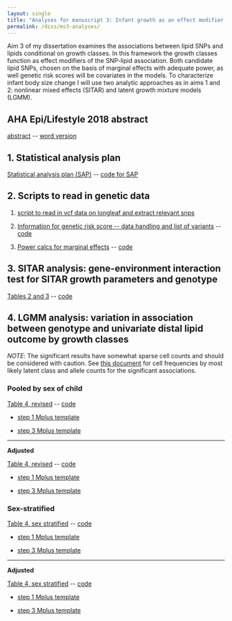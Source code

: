 ```yaml
---
layout: single
title: "Analyses for manuscript 3: Infant growth as an effect modifier of genetic-lipid associations: evidence from a Chilean infancy cohort"
permalink: /diss/ms3-analyses/
---
```


Aim 3 of my dissertation examines the associations between lipid SNPs and lipids conditional on growth classes. In this framework the growth classes function as effect modifiers of the SNP-lipid association. Both candidate lipid SNPs, chosen on the basis of marginal effects with adequate power, as well genetic risk scores will be covariates in the models. To characterize infant body size change I will use two analytic approaches as in aims 1 and 2: nonlinear mixed effects (SITAR) and latent growth mixture models (LGMM).


## AHA Epi/Lifestyle 2018 abstract

[abstract](../../unc-dissertation-markdown-p2/includes/scripts/paper3/aha2018/abstract-m3.html) -- [word version](../../unc-dissertation-markdown-p2/includes/scripts/paper3/aha2018/abstract-m3.docx)

<!--
## Overall summary

[Overall summary of results](../../unc-dissertation-markdown-p2/includes/scripts/paper3/overall-summary.html)
-->

## 1. Statistical analysis plan

[Statistical analysis plan (SAP)](../../unc-dissertation-markdown-p2/includes/scripts/paper3/sap3.html) -- [code for SAP](../../unc-dissertation-markdown-p2/includes/scripts/paper3/sap3.Rmd)

## 2. Scripts to read in genetic data

1. [script to read in vcf data on longleaf and extract relevant snps](../../unc-dissertation-markdown-p2/includes/scripts/paper3/longleaf/read-vcf-snps.R)

<!--2. [script to summarize snp data](../../unc-dissertation-markdown-p2/includes/scripts/paper3/longleaf/look-vcf-snps.Rmd)-->

2. [Information for genetic risk score -- data handling and list of variants](../../unc-dissertation-markdown-p2/includes/scripts/paper3/longleaf/snp-description.html) -- [code](../../unc-dissertation-markdown-p2/includes/scripts/paper3/longleaf/snp-description.Rmd)

3. [Power calcs for marginal effects](../../unc-dissertation-markdown-public/includes/scripts/power/aim3/power-calcs-ind-assoc.html) -- [code](../../unc-dissertation-markdown-public/includes/scripts/power/aim3/power-calcs-ind-assoc.Rmd)

## 3. SITAR analysis: gene-environment interaction test for SITAR growth parameters and genotype

[Tables 2 and 3](../../unc-dissertation-markdown-p2/includes/scripts/paper3/table2.html) -- [code](../../unc-dissertation-markdown-p2/includes/scripts/paper3/table2.Rmd)


## 4. LGMM analysis: variation in association between genotype and univariate distal lipid outcome by growth classes

*NOTE*: The significant results have somewhat sparse cell counts and should be considered with caution. See [this document](../../unc-dissertation-markdown-p2/includes/scripts/paper3/longleaf/compile-mplus/m3-check-results.html) for cell frequencies by most likely latent class and allele counts for the significant associations.

### Pooled by sex of child

[Table 4, revised](../../unc-dissertation-markdown-p2/includes/scripts/paper3/table4-ms3-3step-bch-pooled.html) -- [code](../../unc-dissertation-markdown-p2/includes/scripts/paper3/table4-ms3-3step-bch-pooled.Rmd)

  - [step 1 Mplus template](../../unc-dissertation-markdown-p2/includes/scripts/paper3/longleaf/compile/mplus-tempates/pooled/template-m3-mplus-univ-distal-step1-pooled.txt)

  
  - [step 3 Mplus template](../../unc-dissertation-markdown-p2/includes/scripts/paper3/longleaf/compile/mplus-tempates/pooled/template-m3-mplus-univ-distal-step3-2class-pooled.txt)

---

**Adjusted**

[Table 4, revised](../../unc-dissertation-markdown-p2/includes/scripts/paper3/table4-ms3-3step-bch-pooled-adj.html) -- [code](../../unc-dissertation-markdown-p2/includes/scripts/paper3/table4-ms3-3step-bch-pooled-adj.Rmd)

  - [step 1 Mplus template](../../unc-dissertation-markdown-p2/includes/scripts/paper3/longleaf/compile/mplus-tempates/pooled-adj/template-m3-mplus-univ-distal-step3-2class-pooled-adj.txt)

  
  - [step 3 Mplus template](../../unc-dissertation-markdown-p2/includes/scripts/paper3/longleaf/compile/mplus-tempates/pooled-adj/template-m3-mplus-univ-distal-step1-pooled-adj.txt)

  
### Sex-stratified

[Table 4, sex stratified](../../unc-dissertation-markdown-p2/includes/scripts/paper3/table4-3step-bch-stratify.html) -- [code](../../unc-dissertation-markdown-p2/includes/scripts/paper3/table4-3step-bch-stratify.Rmd)

  - [step 1 Mplus template](../../unc-dissertation-markdown-p2/includes/scripts/paper3/longleaf/compile/mplus-tempates/strat/template-m3-mplus-univ-alt-distal-step1.txt)
  
  - [step 3 Mplus template](../../unc-dissertation-markdown-p2/includes/scripts/paper3/longleaf/compile/mplus-tempates/strat/template-m3-mplus-univ-alt-distal-step3-2class.txt)

---

**Adjusted**

[Table 4, sex stratified](../../unc-dissertation-markdown-p2/includes/scripts/paper3/table4-3step-bch-stratify-adj.html) -- [code](../../unc-dissertation-markdown-p2/includes/scripts/paper3/table4-3step-bch-stratify-adj.Rmd)

  - [step 1 Mplus template](../../unc-dissertation-markdown-p2/includes/scripts/paper3/longleaf/compile/mplus-tempates/strat-adj/template-m3-mplus-univ-alt-distal-step1-adj.txt)
  
  - [step 3 Mplus template](../../unc-dissertation-markdown-p2/includes/scripts/paper3/longleaf/compile/mplus-tempates/strat-adj/template-m3-mplus-univ-alt-distal-step3-2class-adj.txt)


<!--
## 5. LGMM analysis: variation in association between genotype and CFA distal lipid outcome by growth classes


[Table 5, candidate snps](../../unc-dissertation-markdown-p2/includes/scripts/paper3/table5-3step-bch.html) -- [code](../../unc-dissertation-markdown-p2/includes/scripts/paper3/table5-3step-bch.Rmd)

  - [step 3 Mplus template](../../unc-dissertation-markdown-p2/includes/scripts/paper3/lgmm/virtuallab/distal/template-m3-mplus-cfa-alt-distal-step3.txt)
  - NOTE: use the same step 1 template as for section 4 above.

[Table 6, genetic risk score](../../unc-dissertation-markdown-p2/includes/scripts/paper3/table6-3step-bch.html) -- [code](../../unc-dissertation-markdown-p2/includes/scripts/paper3/table6-3step-bch.Rmd)
-->
